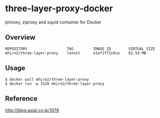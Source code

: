 three-layer-proxy-docker
===

privoxy, ziproxy and squid container for Docker

Overview
---
~~~
REPOSITORY                  TAG         IMAGE ID        VIRTUAL SIZE
mhiro2/three-layer-proxy    latest      e1ef1ff1c8ce    61.54 MB
~~~

Usage
---
~~~
$ docker pull mhiro2/three-layer-proxy
$ docker run -p 3128 mhiro2/three-layer-proxy
~~~

Reference
---
http://blog.asial.co.jp/1076
